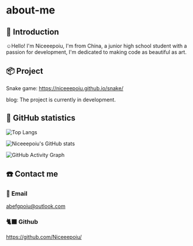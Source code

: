 # about-me

## 📃 Introduction

☺️Hello! I'm Niceeepoiu, I'm from China, a junior high school student with a passion for development, I'm dedicated to making code as beautiful as art.

## 📦 Project

Snake game: https://niceeepoiu.github.io/snake/

blog: The project is currently in development.

## 🌟 GitHub statistics

![Top Langs](https://github-readme-stats.vercel.app/api/top-langs/?username=Niceeepoiu)

![Niceeepoiu's GitHub stats](https://github-readme-stats.vercel.app/api?username=Niceeepoiu&show_icons=true&theme=default)

![GitHub Activity Graph](https://github-readme-activity-graph.vercel.app/graph?username=Niceeepoiu&theme=minimal)

##  ☎️ Contact me

### 📧 Email
abefgpoiu@outlook.com

### 🐈‍⬛ Github
https://github.com/Niceeepoiu/
